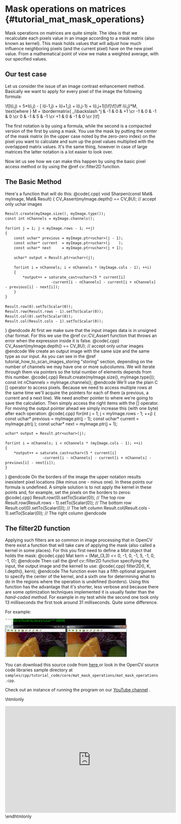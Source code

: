 Mask operations on matrices {#tutorial_mat_mask_operations}
===========================

Mask operations on matrices are quite simple. The idea is that we recalculate each pixels value in
an image according to a mask matrix (also known as kernel). This mask holds values that will adjust
how much influence neighboring pixels (and the current pixel) have on the new pixel value. From a
mathematical point of view we make a weighted average, with our specified values.

Our test case
-------------

Let us consider the issue of an image contrast enhancement method. Basically we want to apply for
every pixel of the image the following formula:

\f[I(i,j) = 5*I(i,j) - [ I(i-1,j) + I(i+1,j) + I(i,j-1) + I(i,j+1)]\f]\f[\iff I(i,j)*M, \text{where }
M = \bordermatrix{ _i\backslash ^j  & -1 &  0 & +1 \cr
                     -1 &  0 & -1 &  0 \cr
                      0 & -1 &  5 & -1 \cr
                     +1 &  0 & -1 &  0 \cr
                 }\f]

The first notation is by using a formula, while the second is a compacted version of the first by
using a mask. You use the mask by putting the center of the mask matrix (in the upper case noted by
the zero-zero index) on the pixel you want to calculate and sum up the pixel values multiplied with
the overlapped matrix values. It's the same thing, however in case of large matrices the latter
notation is a lot easier to look over.

Now let us see how we can make this happen by using the basic pixel access method or by using the
@ref cv::filter2D function.

The Basic Method
----------------

Here's a function that will do this:
@code{.cpp}
void Sharpen(const Mat& myImage, Mat& Result)
{
    CV_Assert(myImage.depth() == CV_8U);  // accept only uchar images

    Result.create(myImage.size(), myImage.type());
    const int nChannels = myImage.channels();

    for(int j = 1; j < myImage.rows - 1; ++j)
    {
        const uchar* previous = myImage.ptr<uchar>(j - 1);
        const uchar* current  = myImage.ptr<uchar>(j    );
        const uchar* next     = myImage.ptr<uchar>(j + 1);

        uchar* output = Result.ptr<uchar>(j);

        for(int i = nChannels; i < nChannels * (myImage.cols - 1); ++i)
        {
            *output++ = saturate_cast<uchar>(5 * current[i]
                         -current[i - nChannels] - current[i + nChannels] - previous[i] - next[i]);
        }
    }

    Result.row(0).setTo(Scalar(0));
    Result.row(Result.rows - 1).setTo(Scalar(0));
    Result.col(0).setTo(Scalar(0));
    Result.col(Result.cols - 1).setTo(Scalar(0));
}
@endcode
At first we make sure that the input images data is in unsigned char format. For this we use the
@ref cv::CV_Assert function that throws an error when the expression inside it is false.
@code{.cpp}
CV_Assert(myImage.depth() == CV_8U);  // accept only uchar images
@endcode
We create an output image with the same size and the same type as our input. As you can see in the
@ref tutorial_how_to_scan_images_storing "storing" section, depending on the number of channels we may have one or more
subcolumns. We will iterate through them via pointers so the total number of elements depends from
this number.
@code{.cpp}
Result.create(myImage.size(), myImage.type());
const int nChannels = myImage.channels();
@endcode
We'll use the plain C [] operator to access pixels. Because we need to access multiple rows at the
same time we'll acquire the pointers for each of them (a previous, a current and a next line). We
need another pointer to where we're going to save the calculation. Then simply access the right
items with the [] operator. For moving the output pointer ahead we simply increase this (with one
byte) after each operation:
@code{.cpp}
for(int j = 1; j < myImage.rows - 1; ++j)
{
    const uchar* previous = myImage.ptr<uchar>(j - 1);
    const uchar* current  = myImage.ptr<uchar>(j    );
    const uchar* next     = myImage.ptr<uchar>(j + 1);

    uchar* output = Result.ptr<uchar>(j);

    for(int i = nChannels; i < nChannels * (myImage.cols - 1); ++i)
    {
        *output++ = saturate_cast<uchar>(5 * current[i]
                     -current[i - nChannels] - current[i + nChannels] - previous[i] - next[i]);
    }
}
@endcode
On the borders of the image the upper notation results inexistent pixel locations (like minus one -
minus one). In these points our formula is undefined. A simple solution is to not apply the kernel
in these points and, for example, set the pixels on the borders to zeros:
@code{.cpp}
Result.row(0).setTo(Scalar(0));               // The top row
Result.row(Result.rows - 1).setTo(Scalar(0)); // The bottom row
Result.col(0).setTo(Scalar(0));               // The left column
Result.col(Result.cols - 1).setTo(Scalar(0)); // The right column
@endcode

The filter2D function
---------------------

Applying such filters are so common in image processing that in OpenCV there exist a function that
will take care of applying the mask (also called a kernel in some places). For this you first need
to define a *Mat* object that holds the mask:
@code{.cpp}
Mat kern = (Mat_<char>(3,3) <<  0, -1,  0,
                               -1,  5, -1,
                                0, -1,  0);
@endcode
Then call the @ref cv::filter2D function specifying the input, the output image and the kernell to
use:
@code{.cpp}
filter2D(I, K, I.depth(), kern);
@endcode
The function even has a fifth optional argument to specify the center of the kernel, and a sixth one
for determining what to do in the regions where the operation is undefined (borders). Using this
function has the advantage that it's shorter, less verbose and because there are some optimization
techniques implemented it is usually faster than the *hand-coded method*. For example in my test
while the second one took only 13 milliseconds the first took around 31 milliseconds. Quite some
difference.

For example:

![image](images/resultMatMaskFilter2D.png)

You can download this source code from [here
](samples/cpp/tutorial_code/core/mat_mask_operations/mat_mask_operations.cpp) or look in the
OpenCV source code libraries sample directory at
`samples/cpp/tutorial_code/core/mat_mask_operations/mat_mask_operations.cpp`.

Check out an instance of running the program on our [YouTube
channel](http://www.youtube.com/watch?v=7PF1tAU9se4) .

\htmlonly
<div align="center">
<iframe width="560" height="349" src="https://www.youtube.com/embed/7PF1tAU9se4?hd=1" frameborder="0" allowfullscreen></iframe>
</div>
\endhtmlonly
